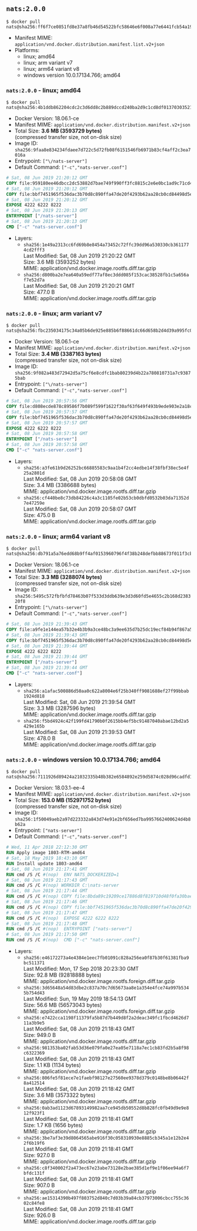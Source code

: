 ## `nats:2.0.0`

```console
$ docker pull nats@sha256:ff6f7ce0851fd8e37a8fb46d54522bfc58646e6f008a77e6441fcb54a1993981
```

-	Manifest MIME: `application/vnd.docker.distribution.manifest.list.v2+json`
-	Platforms:
	-	linux; amd64
	-	linux; arm variant v7
	-	linux; arm64 variant v8
	-	windows version 10.0.17134.766; amd64

### `nats:2.0.0` - linux; amd64

```console
$ docker pull nats@sha256:4b1ddb862204cdc2c3d6dd8c2b889dccd240ba2d9c1cd8df013703035211cd33
```

-	Docker Version: 18.06.1-ce
-	Manifest MIME: `application/vnd.docker.distribution.manifest.v2+json`
-	Total Size: **3.6 MB (3593729 bytes)**  
	(compressed transfer size, not on-disk size)
-	Image ID: `sha256:9faa8e834234fdaee7d722c5d72fb08f6151546fb6971b83cf4aff2c3ea7016a`
-	Entrypoint: `["\/nats-server"]`
-	Default Command: `["-c","nats-server.conf"]`

```dockerfile
# Sat, 08 Jun 2019 21:20:12 GMT
COPY file:959180ee46dbcc2dc53882d7bae749f990ff3fc8815c2e6e0bc1ad9c71cd4d41 in /nats-server 
# Sat, 08 Jun 2019 21:20:12 GMT
COPY file:bbf7451965f536dac3b70d8c890ffa47de20f4293b62aa28cb0cd84498d5e7dc in nats-server.conf 
# Sat, 08 Jun 2019 21:20:12 GMT
EXPOSE 4222 6222 8222
# Sat, 08 Jun 2019 21:20:13 GMT
ENTRYPOINT ["/nats-server"]
# Sat, 08 Jun 2019 21:20:13 GMT
CMD ["-c" "nats-server.conf"]
```

-	Layers:
	-	`sha256:1e49a2313cc6fd69b8e8454a73452c72ffc39dd96a530330cb3611774cd2fff3`  
		Last Modified: Sat, 08 Jun 2019 21:20:22 GMT  
		Size: 3.6 MB (3593252 bytes)  
		MIME: application/vnd.docker.image.rootfs.diff.tar.gzip
	-	`sha256:d800ba2e7ea640a59edf77af8ec3ddd085f153cac38528fb1c5a656af7e52d7a`  
		Last Modified: Sat, 08 Jun 2019 21:20:21 GMT  
		Size: 477.0 B  
		MIME: application/vnd.docker.image.rootfs.diff.tar.gzip

### `nats:2.0.0` - linux; arm variant v7

```console
$ docker pull nats@sha256:fbc235034175c34a05b6de925e885b6f88661dc66d658b2d4d39a995fc0570d0
```

-	Docker Version: 18.06.1-ce
-	Manifest MIME: `application/vnd.docker.distribution.manifest.v2+json`
-	Total Size: **3.4 MB (3387163 bytes)**  
	(compressed transfer size, not on-disk size)
-	Image ID: `sha256:9f082a483d72942d5a75cf6e8cdfc1bab80239d4b22a780810731a7c93875bab`
-	Entrypoint: `["\/nats-server"]`
-	Default Command: `["-c","nats-server.conf"]`

```dockerfile
# Sat, 08 Jun 2019 20:57:56 GMT
COPY file:d808ecde878c89586f7b089f599f1622f30af63f649f493b9ede903e2a18c109 in /nats-server 
# Sat, 08 Jun 2019 20:57:57 GMT
COPY file:bbf7451965f536dac3b70d8c890ffa47de20f4293b62aa28cb0cd84498d5e7dc in nats-server.conf 
# Sat, 08 Jun 2019 20:57:57 GMT
EXPOSE 4222 6222 8222
# Sat, 08 Jun 2019 20:57:58 GMT
ENTRYPOINT ["/nats-server"]
# Sat, 08 Jun 2019 20:57:58 GMT
CMD ["-c" "nats-server.conf"]
```

-	Layers:
	-	`sha256:a3fe61b9d26252bc66885583c9aa1b4f2cc4edbe14f38fbf38ec5e4f25a2801d`  
		Last Modified: Sat, 08 Jun 2019 20:58:08 GMT  
		Size: 3.4 MB (3386688 bytes)  
		MIME: application/vnd.docker.image.rootfs.diff.tar.gzip
	-	`sha256:cf440be8c73db84226c4a3c1105fe02b53cb0dbfd0532b03da71352d7e47259e`  
		Last Modified: Sat, 08 Jun 2019 20:58:07 GMT  
		Size: 475.0 B  
		MIME: application/vnd.docker.image.rootfs.diff.tar.gzip

### `nats:2.0.0` - linux; arm64 variant v8

```console
$ docker pull nats@sha256:db791a5a76edd68b9ff4af0153960796f4f38b248defbb88673f011f3cb1364b
```

-	Docker Version: 18.06.1-ce
-	Manifest MIME: `application/vnd.docker.distribution.manifest.v2+json`
-	Total Size: **3.3 MB (3288074 bytes)**  
	(compressed transfer size, not on-disk size)
-	Image ID: `sha256:5495c572fbfbfd78463b07f533d3ddb639e3d3d60fd5e4655c2b168d238320f8`
-	Entrypoint: `["\/nats-server"]`
-	Default Command: `["-c","nats-server.conf"]`

```dockerfile
# Sat, 08 Jun 2019 21:39:43 GMT
COPY file:a9fe1e144ea57b32e4b3b9a3ce48bc3a9ee635d7b25dc19ecf84b94f867a560d in /nats-server 
# Sat, 08 Jun 2019 21:39:43 GMT
COPY file:bbf7451965f536dac3b70d8c890ffa47de20f4293b62aa28cb0cd84498d5e7dc in nats-server.conf 
# Sat, 08 Jun 2019 21:39:44 GMT
EXPOSE 4222 6222 8222
# Sat, 08 Jun 2019 21:39:44 GMT
ENTRYPOINT ["/nats-server"]
# Sat, 08 Jun 2019 21:39:44 GMT
CMD ["-c" "nats-server.conf"]
```

-	Layers:
	-	`sha256:a1afac500886d50aa0c622a8004e6f25b340ff9081688ef27f99bbab1924d818`  
		Last Modified: Sat, 08 Jun 2019 21:39:54 GMT  
		Size: 3.3 MB (3287596 bytes)  
		MIME: application/vnd.docker.image.rootfs.diff.tar.gzip
	-	`sha256:f5bd4924c42f199fd41790b0f2615bb4ef5bc91487040abae12bd2a5429e165b`  
		Last Modified: Sat, 08 Jun 2019 21:39:53 GMT  
		Size: 478.0 B  
		MIME: application/vnd.docker.image.rootfs.diff.tar.gzip

### `nats:2.0.0` - windows version 10.0.17134.766; amd64

```console
$ docker pull nats@sha256:7111926d89424a21032335b48b382e6584892e259d5874c028d96cadfd1aa259
```

-	Docker Version: 18.03.1-ee-4
-	Manifest MIME: `application/vnd.docker.distribution.manifest.v2+json`
-	Total Size: **153.0 MB (152971752 bytes)**  
	(compressed transfer size, not on-disk size)
-	Image ID: `sha256:1f50049aeb2a97d223332a843d74e91e2bf656ed7ba9957662400624d4b8b62a`
-	Entrypoint: `["nats-server"]`
-	Default Command: `["-c","nats-server.conf"]`

```dockerfile
# Wed, 11 Apr 2018 22:12:30 GMT
RUN Apply image 1803-RTM-amd64
# Sat, 18 May 2019 18:43:10 GMT
RUN Install update 1803-amd64
# Sat, 08 Jun 2019 21:17:41 GMT
RUN cmd /S /C #(nop)  ENV NATS_DOCKERIZED=1
# Sat, 08 Jun 2019 21:17:43 GMT
RUN cmd /S /C #(nop) WORKDIR C:\nats-server
# Sat, 08 Jun 2019 21:17:44 GMT
RUN cmd /S /C #(nop) COPY file:8bda89c19209ce17886d8f819710d48f0fa30bae2ca05800ddb6f858346a4bd3 in nats-server.exe 
# Sat, 08 Jun 2019 21:17:46 GMT
RUN cmd /S /C #(nop) COPY file:bbf7451965f536dac3b70d8c890ffa47de20f4293b62aa28cb0cd84498d5e7dc in nats-server.conf 
# Sat, 08 Jun 2019 21:17:47 GMT
RUN cmd /S /C #(nop)  EXPOSE 4222 6222 8222
# Sat, 08 Jun 2019 21:17:48 GMT
RUN cmd /S /C #(nop)  ENTRYPOINT ["nats-server"]
# Sat, 08 Jun 2019 21:17:50 GMT
RUN cmd /S /C #(nop)  CMD ["-c" "nats-server.conf"]
```

-	Layers:
	-	`sha256:e46172273a4e4384e1eec7fb01091c828a256ea0f87b30f61381fba9bc511371`  
		Last Modified: Mon, 17 Sep 2018 20:23:30 GMT  
		Size: 92.8 MB (92818888 bytes)  
		MIME: application/vnd.docker.image.rootfs.foreign.diff.tar.gzip
	-	`sha256:3d65648a54d83dbe2c837a70c7d65673aa8e1a354e4fce74a997b5345b754d43`  
		Last Modified: Sun, 19 May 2019 18:54:13 GMT  
		Size: 56.6 MB (56573043 bytes)  
		MIME: application/vnd.docker.image.rootfs.foreign.diff.tar.gzip
	-	`sha256:e7422cca1198f11379fa5b87d7b449d8f2a2deac349fc1fbcd4626d711a3b9e5`  
		Last Modified: Sat, 08 Jun 2019 21:18:43 GMT  
		Size: 949.0 B  
		MIME: application/vnd.docker.image.rootfs.diff.tar.gzip
	-	`sha256:981353ba02fab53d36e079fa0e27ea05e7118a7ec1cb83fd2b5a8f98c6322369`  
		Last Modified: Sat, 08 Jun 2019 21:18:43 GMT  
		Size: 1.1 KB (1134 bytes)  
		MIME: application/vnd.docker.image.rootfs.diff.tar.gzip
	-	`sha256:806fe5f81ece7e1faebf98127e27560ee9378d379c0148be8b06442f8a412514`  
		Last Modified: Sat, 08 Jun 2019 21:18:42 GMT  
		Size: 3.6 MB (3573322 bytes)  
		MIME: application/vnd.docker.image.rootfs.diff.tar.gzip
	-	`sha256:0ab3ad1123d67893149982aa7ce945db50552d8b828fc0fb49d9e9e812f923f1`  
		Last Modified: Sat, 08 Jun 2019 21:18:41 GMT  
		Size: 1.7 KB (1656 bytes)  
		MIME: application/vnd.docker.image.rootfs.diff.tar.gzip
	-	`sha256:3be7af3e39d8064565abe916f30c058310930e8885cb345a1e12b2e42f6b19f6`  
		Last Modified: Sat, 08 Jun 2019 21:18:41 GMT  
		Size: 927.0 B  
		MIME: application/vnd.docker.image.rootfs.diff.tar.gzip
	-	`sha256:c8f340002f2a473ec67e23abe73128e2bae385d1ef9e1f06ee94a6f7bfdc131f`  
		Last Modified: Sat, 08 Jun 2019 21:18:41 GMT  
		Size: 907.0 B  
		MIME: application/vnd.docker.image.rootfs.diff.tar.gzip
	-	`sha256:ae15314390b497f803752d840c7d03b39a84cb37973006cbcc755c3602c84fe8`  
		Last Modified: Sat, 08 Jun 2019 21:18:41 GMT  
		Size: 926.0 B  
		MIME: application/vnd.docker.image.rootfs.diff.tar.gzip
